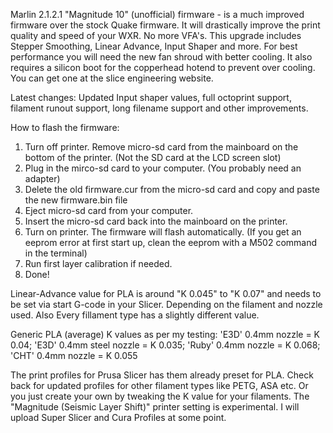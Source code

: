 
Marlin 2.1.2.1 "Magnitude 10" (unofficial) firmware - is a much improved firmware over the stock Quake firmware. It will drastically improve the print quality and speed of your WXR. No more VFA's.
This upgrade includes Stepper Smoothing, Linear Advance, Input Shaper and more. For best performance you will need the new fan shroud with better cooling. It also requires
a silicon boot for the copperhead hotend to prevent over cooling. You can get one at the slice engineering website.

Latest changes: Updated Input shaper values, full octoprint support, filament runout support, long filename support and other improvements.

How to flash the firmware:

1. Turn off printer. Remove micro-sd card from the mainboard on the bottom of the printer. (Not the SD card at the LCD screen slot)
2. Plug in the mirco-sd card to your computer. (You probably need an adapter)
3. Delete the old firmware.cur from the micro-sd card and copy and paste the new firmware.bin file
4. Eject micro-sd card from your computer.
5. Insert the micro-sd card back into the mainboard on the printer.
6. Turn on printer. The firmware will flash automatically. (If you get an eeprom error at first start up, clean the eeprom with a M502 command in the terminal)
7. Run first layer calibration if needed.
9. Done!

Linear-Advance value for PLA is around "K 0.045" to "K 0.07" and needs to be set via start G-code in your Slicer. Depending on the filament and nozzle used. Also Every fillament type has a slightly different value. 

Generic PLA (average) K values as per my testing:
'E3D' 0.4mm nozzle = K 0.04;
'E3D' 0.4mm steel nozzle = K 0.035;
'Ruby' 0.4mm nozzle = K 0.068;
'CHT' 0.4mm nozzle = K 0.055

The print profiles for Prusa Slicer has them already preset for PLA. 
Check back for updated profiles for other filament types like PETG, ASA etc. Or you just create your own by tweaking the K value for your filaments.
The "Magnitude (Seismic Layer Shift)" printer setting is experimental. 
I will upload Super Slicer and Cura Profiles at some point.

 
